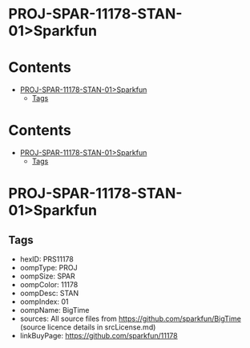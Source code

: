 
PROJ-SPAR-11178-STAN-01>Sparkfun
================================

Contents
========

* [PROJ-SPAR-11178-STAN-01>Sparkfun](#proj-spar-11178-stan-01sparkfun)
	* [Tags](#tags)

Contents
========

* [PROJ-SPAR-11178-STAN-01>Sparkfun](#proj-spar-11178-stan-01sparkfun)
	* [Tags](#tags)

# PROJ-SPAR-11178-STAN-01>Sparkfun

## Tags

- hexID: PRS11178
- oompType: PROJ
- oompSize: SPAR
- oompColor: 11178
- oompDesc: STAN
- oompIndex: 01
- oompName: BigTime
- sources: All source files from https://github.com/sparkfun/BigTime (source licence details in srcLicense.md)
- linkBuyPage: https://github.com/sparkfun/11178
